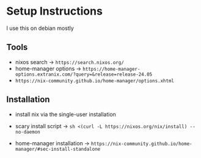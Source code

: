 # Setup Instructions

I use this on debian mostly

## Tools

- nixos search -> `https://search.nixos.org/`
- home-manager options -> `https://home-manager-options.extranix.com/?query=&release=release-24.05`
- `https://nix-community.github.io/home-manager/options.xhtml`

## Installation

- install nix via the single-user installation

- scary install script ->  `sh <(curl -L https://nixos.org/nix/install) --no-daemon`
- home-manager installation -> `https://nix-community.github.io/home-manager/#sec-install-standalone`
